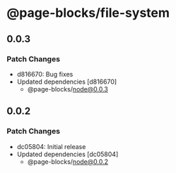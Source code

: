 # @page-blocks/file-system

## 0.0.3

### Patch Changes

- d816670: Bug fixes
- Updated dependencies [d816670]
  - @page-blocks/node@0.0.3

## 0.0.2

### Patch Changes

- dc05804: Initial release
- Updated dependencies [dc05804]
  - @page-blocks/node@0.0.2
